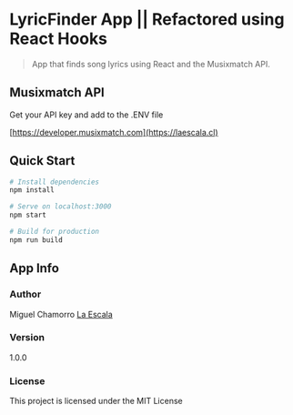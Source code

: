 # LyricFinder App || Refactored using React Hooks

> App that finds song lyrics using React and the Musixmatch API.

## Musixmatch API

Get your API key and add to the .ENV file

[https://developer.musixmatch.com](https://laescala.cl)

## Quick Start

```bash
# Install dependencies
npm install

# Serve on localhost:3000
npm start

# Build for production
npm run build
```

## App Info

### Author

Miguel Chamorro
[La Escala](http://www.laescala.cl)

### Version

1.0.0

### License

This project is licensed under the MIT License
